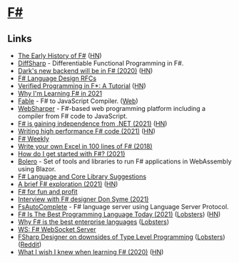 # [F#](https://github.com/dotnet/fsharp)

## Links

- [The Early History of F#](https://dl.acm.org/doi/pdf/10.1145/3386325) ([HN](https://news.ycombinator.com/item?id=23505333))
- [DiffSharp](https://github.com/DiffSharp/DiffSharp) - Differentiable Functional Programming in F#.
- [Dark's new backend will be in F# (2020)](https://blog.darklang.com/new-backend-fsharp/) ([HN](https://news.ycombinator.com/item?id=24979578))
- [F# Language Design RFCs](https://github.com/fsharp/fslang-design)
- [Verified Programming in F\*: A Tutorial](http://fstar-lang.org/tutorial/) ([HN](https://news.ycombinator.com/item?id=25629058))
- [Why I'm Learning F# in 2021](https://markjames.dev/2021-01-04-why-learning-fsharp-2021/)
- [Fable](https://github.com/fable-compiler/Fable) - F# to JavaScript Compiler. ([Web](https://fable.io/))
- [WebSharper](https://github.com/dotnet-websharper/core) - F#-based web programming platform including a compiler from F# code to JavaScript.
- [F# is gaining independence from .NET (2021)](https://onurgumus.github.io/2021/01/31/What-the-F.html) ([HN](https://news.ycombinator.com/item?id=25986316))
- [Writing high performance F# code (2021)](https://bartoszsypytkowski.com/writing-high-performance-f-code/) ([HN](https://news.ycombinator.com/item?id=26012007))
- [F# Weekly](https://sergeytihon.com/category/f-weekly/)
- [Write your own Excel in 100 lines of F# (2018)](http://tomasp.net/blog/2018/write-your-own-excel/#)
- [How do I get started with F#? (2021)](https://www.compositional-it.com/news-blog/how-do-i-get-started-with-f/)
- [Bolero](https://github.com/fsbolero/Bolero) - Set of tools and libraries to run F# applications in WebAssembly using Blazor.
- [F# Language and Core Library Suggestions](https://github.com/fsharp/fslang-suggestions)
- [A brief F# exploration (2021)](https://notes.srid.ca/fsharp-exploration) ([HN](https://news.ycombinator.com/item?id=26739501))
- [F# for fun and profit](https://fsharpforfunandprofit.com/)
- [Interview with F# designer Don Syme (2021)](https://www.youtube.com/watch?v=hNAb04V4liA)
- [FsAutoComplete](https://github.com/fsharp/FsAutoComplete) - F# language server using Language Server Protocol.
- [F# Is The Best Programming Language Today (2021)](https://danielbmarkham.com/fsharp-is-the-best-programming-language-today/) ([Lobsters](https://lobste.rs/s/kc54qh/f_is_best_programming_language_today)) ([HN](https://news.ycombinator.com/item?id=27783094))
- [Why F# is the best enterprise languages](https://fsharpforfunandprofit.com/posts/fsharp-is-the-best-enterprise-language/) ([Lobsters](https://lobste.rs/s/tpa2bf/why_f_is_best_enterprise_language))
- [WS: F# WebSocket Server](https://github.com/erpuno/ws)
- [FSharp Designer on downsides of Type Level Programming](https://github.com/fsharp/fslang-suggestions/issues/243#issuecomment-916079347) ([Lobsters](https://lobste.rs/s/pkmzlu/fsharp_designer_on_downsides_type_level)) ([Reddit](https://www.reddit.com/r/scala/comments/poqk7f/odersky_comments_on_don_symes_rejection_of/))
- [What I wish I knew when learning F# (2020)](https://danielbachler.de/2020/12/23/what-i-wish-i-knew-when-learning-fsharp.html) ([HN](https://news.ycombinator.com/item?id=28863205))

